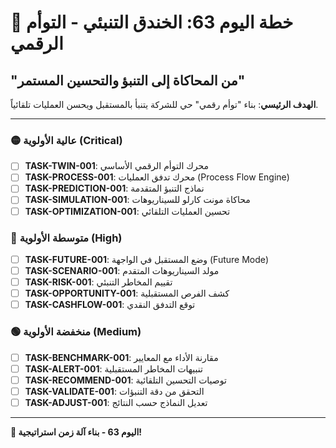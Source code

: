 # 🚀 خطة اليوم 63: الخندق التنبئي - التوأم الرقمي
## "من المحاكاة إلى التنبؤ والتحسين المستمر"

**الهدف الرئيسي**: بناء "توأم رقمي" حي للشركة يتنبأ بالمستقبل ويحسن العمليات تلقائياً.

---

### 🟡 عالية الأولوية (Critical)
- [ ] **TASK-TWIN-001**: محرك التوأم الرقمي الأساسي
- [ ] **TASK-PROCESS-001**: محرك تدفق العمليات (Process Flow Engine)
- [ ] **TASK-PREDICTION-001**: نماذج التنبؤ المتقدمة
- [ ] **TASK-SIMULATION-001**: محاكاة مونت كارلو للسيناريوهات
- [ ] **TASK-OPTIMIZATION-001**: تحسين العمليات التلقائي

### 🔵 متوسطة الأولوية (High)
- [ ] **TASK-FUTURE-001**: وضع المستقبل في الواجهة (Future Mode)
- [ ] **TASK-SCENARIO-001**: مولد السيناريوهات المتقدم
- [ ] **TASK-RISK-001**: تقييم المخاطر التنبئي
- [ ] **TASK-OPPORTUNITY-001**: كشف الفرص المستقبلية
- [ ] **TASK-CASHFLOW-001**: توقع التدفق النقدي

### 🟢 منخفضة الأولوية (Medium)
- [ ] **TASK-BENCHMARK-001**: مقارنة الأداء مع المعايير
- [ ] **TASK-ALERT-001**: تنبيهات المخاطر المستقبلية
- [ ] **TASK-RECOMMEND-001**: توصيات التحسين التلقائية
- [ ] **TASK-VALIDATE-001**: التحقق من دقة التنبؤات
- [ ] **TASK-ADJUST-001**: تعديل النماذج حسب النتائج

---

**🎊 اليوم 63 - بناء آلة زمن استراتيجية!**